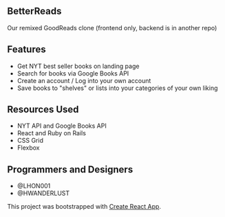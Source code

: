 ## BetterReads
Our remixed GoodReads clone (frontend only, backend is in another repo)

## Features
- Get NYT best seller books on landing page
- Search for books via Google Books API
- Create an account / Log into your own account
- Save books to "shelves" or lists into your categories of your own liking

## Resources Used
- NYT API and Google Books API
- React and Ruby on Rails 
- CSS Grid
- Flexbox

## Programmers and Designers
- @LHON001
- @HWANDERLUST

This project was bootstrapped with [Create React App](https://github.com/facebookincubator/create-react-app).

